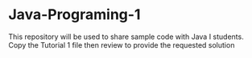 # Java-Programing-1
This repository will be used to share sample code with Java I students.
Copy the Tutorial 1 file then review to provide the requested solution
